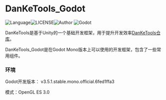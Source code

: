 # DanKeTools_Godot

![Language](https://img.shields.io/badge/Language-Csharp-C#)![LICENSE](https://img.shields.io/badge/LICENSE-Apache--2.0-yellow)![Author](https://img.shields.io/badge/Author-DanKe-blue) ![Godot](https://img.shields.io/badge/Godot-v3.5.1.mono-red)

DanKeTools是基于Unity的一个基础开发框架，用于提升开发效率[DanKeTools仓库](https://github.com/DanKE123abc/DanKeTools/)。

DanKeTools_Godot是在Godot Mono版本上可以使用的开发框架，包含了一些常用组件。



### 环境

Godot开发版本： v3.5.1.stable.mono.official.6fed1ffa3

模式：OpenGL ES 3.0



